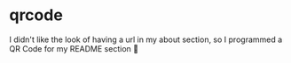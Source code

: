 # qrcode

I didn't like the look of having a url in my about section, so I programmed a QR Code for my README section 🌊
